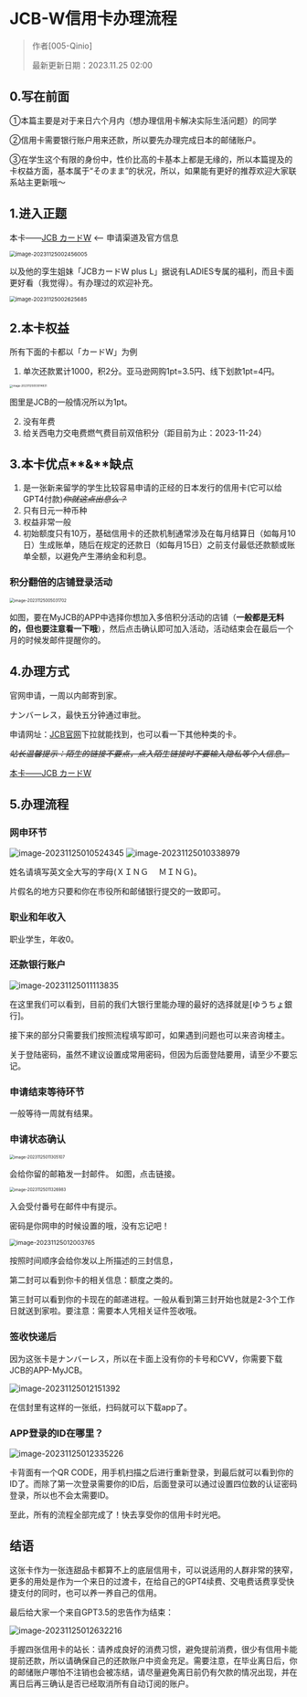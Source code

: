# JCB-W信用卡办理流程

> 作者[005-Qinio]
>
> 最新更新日期：2023.11.25 02:00

## 0.写在前面

①本篇主要是对于来日六个月内（想办理信用卡解决实际生活问题）的同学

②信用卡需要银行账户用来还款，所以要先办理完成日本的邮储账户。

③在学生这个有限的身份中，性价比高的卡基本上都是无缘的，所以本篇提及的卡权益方面，基本属于“そのまま”的状况，所以，如果能有更好的推荐欢迎大家联系站主更新哦～



## 1.进入正题

本卡——[JCB カードW](https://www.jcb.co.jp/ordercard/kojin_card/os_card_w2.html?link_id=cojp_top_c4) <-- 申请渠道及官方信息

<img src="pictures/image-20231125002456005.png" alt="image-20231125002456005" style="zoom: 67%;" />

 以及他的孪生姐妹「JCBカードW plus L」据说有LADIES专属的福利，而且卡面更好看（我觉得）。有办理过的欢迎补充。 

<img src="pictures/image-20231125002625685.png" alt="image-20231125002625685" style="zoom:67%;" />



## 2.本卡权益

所有下面的卡都以「カードW」为例

1. 单次还款累计1000，积2分。亚马逊网购1pt=3.5円、线下划款1pt=4円。 

<img src="pictures/image-20231125003014831.png" alt="image-20231125003014831" style="zoom: 33%;" />

图里是JCB的一般情况所以为1pt。 

2. 没有年费
3. 给关西电力交电费燃气费目前双倍积分（距目前为止：2023-11-24）

## 3.本卡优点**&**缺点

1. 是一张新来留学的学生比较容易申请的正经的日本发行的信用卡(它可以给GPT4付款)~~*你就这点出息么？*~~
2. 只有日元一种币种
3. 权益非常一般
4. 初始额度只有10万，基础信用卡的还款机制通常涉及在每月结算日（如每月10日）生成账单，随后在规定的还款日（如每月15日）之前支付最低还款额或账单全额，以避免产生滞纳金和利息。

### 积分翻倍的店铺登录活动

<img src="pictures/image-20231125005031702.png" alt="image-20231125005031702" style="zoom:50%;" />

如图，要在MyJCB的APP中选择你想加入多倍积分活动的店铺（**一般都是无料的，但也要注意看一下哦**），然后点击确认即可加入活动，活动结束会在最后一个月的时候发邮件提醒你的。 

## 4.办理方式

官网申请，一周以内邮寄到家。 

ナンバーレス，最快五分钟通过审批。

申请网址：[JCB官网](https://www.jcb.co.jp/)下拉就能找到，也可以看一下其他种类的卡。

~~*站长温馨提示：陌生的链接不要点，点入陌生链接时不要输入隐私等个人信息。*~~

[本卡——JCB カードW](https://www.jcb.co.jp/ordercard/kojin_card/os_card_w2.html?link_id=cojp_top_c4)

## 5.办理流程

### 网申环节

![image-20231125010524345](pictures/image-20231125010524345.png) ![image-20231125010338979](pictures/image-20231125010338979.png)





 

姓名请填写英文全大写的字母(ＸＩＮＧ　 ＭＩＮＧ)。

片假名的地方只要和你在市役所和邮储银行提交的一致即可。 

### 职业和年收入

职业学生，年收0。

### 还款银行账户 

![image-20231125011113835](pictures/image-20231125011113835.png)

在这里我们可以看到，目前的我们大银行里能办理的最好的选择就是[ゆうちょ銀行]。

接下来的部分只需要我们按照流程填写即可，如果遇到问题也可以来咨询楼主。 

关于登陆密码，虽然不建议设置成常用密码，但因为后面登陆要用，请至少不要忘记。

### 申请结束等待环节

一般等待一周就有结果。

### 申请状态确认

<img src="pictures/image-20231125011305107.png" alt="image-20231125011305107" style="zoom:50%;" />

会给你留的邮箱发一封邮件。 如图，点击链接。

<img src="pictures/image-20231125011326983.png" alt="image-20231125011326983" style="zoom:50%;" />

入会受付番号在邮件中有提示。

密码是你网申的时候设置的哦，没有忘记吧！

<img src="pictures/image-20231125012003765.png" alt="image-20231125012003765" style="zoom:75%;" />

按照时间顺序会给你发以上所描述的三封信息，

第二封可以看到你卡的相关信息：额度之类的。

第三封可以看到你的卡现在的邮递进程。一般从看到第三封开始也就是2-3个工作日就送到家啦。要注意：需要本人凭相关证件签收哦。

### 签收快递后

因为这张卡是ナンバーレス，所以在卡面上没有你的卡号和CVV，你需要下载JCB的APP-MyJCB。

![image-20231125012151392](pictures/image-20231125012151392.png)

在信封里有这样的一张纸，扫码就可以下载app了。

### APP**登录的**ID在哪里？

![image-20231125012335226](pictures/image-20231125012335226.png)

卡背面有一个QR CODE，用手机扫描之后进行重新登录，到最后就可以看到你的ID了。而除了第一次登录需要你的ID后，后面登录可以通过设置四位数的认证密码登录，所以也不会太需要ID。

至此，所有的流程全部完成了！快去享受你的信用卡时光吧。

## 结语

这张卡作为一张连甜品卡都算不上的底层信用卡，可以说适用的人群非常的狭窄，更多的用处是作为一个来日的过渡卡，在给自己的GPT4续费、交电费话费享受快捷支付的同时，也可以养一养自己的信用。 

最后给大家一个来自GPT3.5的忠告作为结束：

![image-20231125012632216](pictures/image-20231125012632216.png)

手握四张信用卡的站长：请养成良好的消费习惯，避免提前消费，很少有信用卡能提前还款，所以请确保自己的还款账户中资金充足。需要注意，在毕业离日后，你的邮储账户哪怕不注销也会被冻结，请尽量避免离日前仍有欠款的情况出现，并在离日后再三确认是否已经取消所有自动订阅的账户。